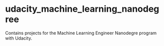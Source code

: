 # udacity_machine_learning_nanodegree
Contains projects for the Machine Learning Engineer Nanodegre program with Udacity.
